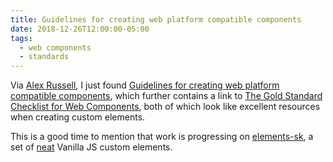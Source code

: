 ```yaml
---
title: Guidelines for creating web platform compatible components
date: 2018-12-26T12:00:00-05:00
tags:
  - web components
  - standards
---
```


Via [Alex Russell](https://infrequently.org/2018/12/alice-boxhall-for-w3c-tag/), I just found
[Guidelines for creating web platform compatible components](https://w3ctag.github.io/webcomponents-design-guidelines/),
which further contains a link to [The Gold Standard Checklist for Web Components](https://github.com/webcomponents/gold-standard/wiki),
both of which look like excellent resources when creating custom elements.

This is a good time to mention that work is progressing on
[elements-sk](https://github.com/google/elements-sk), a set of
[neat](https://bitworking.org/news/2018/02/custom-elements-neat) Vanilla JS
custom elements.

<a href="https://brid.gy/publish/twitter"></a>
